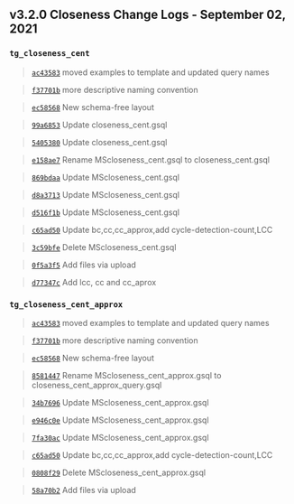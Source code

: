 
## v3.2.0 Closeness Change Logs - September 02, 2021

### `tg_closeness_cent`

> [`ac43583`](https://github.com/tigergraph/gsql-graph-algorithms/commit/ac435831c1e0f8a254f52dfa1390d2e3b48f161f) moved examples to template and updated query names

> [`f37701b`](https://github.com/tigergraph/gsql-graph-algorithms/commit/f37701be48f14093bc2e82c078c152124de35fd6) more descriptive naming convention

> [`ec58568`](https://github.com/tigergraph/gsql-graph-algorithms/commit/ec58568cdd7e608bd7af13d6bce2eaf781c9798f) New schema-free layout

> [`99a6853`](https://github.com/tigergraph/gsql-graph-algorithms/commit/99a6853ce11942b8f694c17b04f8ea9d906961b4) Update closeness_cent.gsql

> [`5405380`](https://github.com/tigergraph/gsql-graph-algorithms/commit/5405380e302054d0b4e34aaad1246b58f15fdc20) Update closeness_cent.gsql

> [`e158ae7`](https://github.com/tigergraph/gsql-graph-algorithms/commit/e158ae7089e321d6ec066cb27b75f1555f7b2eae) Rename MScloseness_cent.gsql to closeness_cent.gsql

> [`869bdaa`](https://github.com/tigergraph/gsql-graph-algorithms/commit/869bdaa5d76020c3cd4de31b38199f7aaca23124) Update MScloseness_cent.gsql

> [`d8a3713`](https://github.com/tigergraph/gsql-graph-algorithms/commit/d8a37139f70f75b607f4daaebc7c6837ccd8ba1e) Update MScloseness_cent.gsql

> [`d516f1b`](https://github.com/tigergraph/gsql-graph-algorithms/commit/d516f1b401e236bdb151206f76861fffe2fd64b3) Update MScloseness_cent.gsql

> [`c65ad50`](https://github.com/tigergraph/gsql-graph-algorithms/commit/c65ad502dcfc03f1190dccc257746bc791264e48) Update bc,cc,cc_approx,add cycle-detection-count,LCC

> [`3c59bfe`](https://github.com/tigergraph/gsql-graph-algorithms/commit/3c59bfe8eab228b96898bda6600006e2fb4b1f2d) Delete MScloseness_cent.gsql

> [`0f5a3f5`](https://github.com/tigergraph/gsql-graph-algorithms/commit/0f5a3f540328e5f916a056df37cf8bdadd7b522e) Add files via upload

> [`d77347c`](https://github.com/tigergraph/gsql-graph-algorithms/commit/d77347ce382dbb66264b7c0c0a96671390f492bc) Add lcc, cc and cc_aprox

### `tg_closeness_cent_approx`

> [`ac43583`](https://github.com/tigergraph/gsql-graph-algorithms/commit/ac435831c1e0f8a254f52dfa1390d2e3b48f161f) moved examples to template and updated query names

> [`f37701b`](https://github.com/tigergraph/gsql-graph-algorithms/commit/f37701be48f14093bc2e82c078c152124de35fd6) more descriptive naming convention

> [`ec58568`](https://github.com/tigergraph/gsql-graph-algorithms/commit/ec58568cdd7e608bd7af13d6bce2eaf781c9798f) New schema-free layout

> [`8581447`](https://github.com/tigergraph/gsql-graph-algorithms/commit/8581447c4ee5ddd552fd11e774a1ab5392857727) Rename MScloseness_cent_approx.gsql to closeness_cent_approx_query.gsql

> [`34b7696`](https://github.com/tigergraph/gsql-graph-algorithms/commit/34b769615fbfd9b6a7a2993039021f924107f4f2) Update MScloseness_cent_approx.gsql

> [`e946c0e`](https://github.com/tigergraph/gsql-graph-algorithms/commit/e946c0ecab2dacf60f0a04c4695cf2c0fef8afe2) Update MScloseness_cent_approx.gsql

> [`7fa30ac`](https://github.com/tigergraph/gsql-graph-algorithms/commit/7fa30ac715406a2e950f15a32f0c62589332d97f) Update MScloseness_cent_approx.gsql

> [`c65ad50`](https://github.com/tigergraph/gsql-graph-algorithms/commit/c65ad502dcfc03f1190dccc257746bc791264e48) Update bc,cc,cc_approx,add cycle-detection-count,LCC

> [`0808f29`](https://github.com/tigergraph/gsql-graph-algorithms/commit/0808f29d30a1a0a7137654d51d8680ed861b64c0) Delete MScloseness_cent_approx.gsql

> [`58a70b2`](https://github.com/tigergraph/gsql-graph-algorithms/commit/58a70b2dc81e307509e748eca4a484366b0a33a3) Add files via upload
